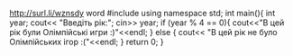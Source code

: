 http://surl.li/wznsdy word
#include <iostream>
using namespace std;
int main(){
    int year;
    cout<< "Введіть рік:";
    cin>> year;
    if (year % 4 == 0){
        cout<<"В цей рік були Олімпійські игри :)"<<endl;
    } else {
        cout<< "В цей рік не було Олімпійських ігор :("<<endl; }
return 0;
}
